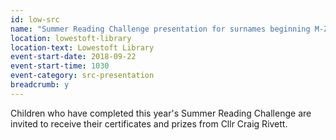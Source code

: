 ```yaml
---
id: low-src
name: "Summer Reading Challenge presentation for surnames beginning M-Z"
location: lowestoft-library
location-text: Lowestoft Library
event-start-date: 2018-09-22
event-start-time: 1030
event-category: src-presentation
breadcrumb: y
---
```


Children who have completed this year's Summer Reading Challenge are invited to receive their certificates and prizes from Cllr Craig Rivett.
